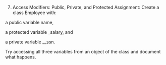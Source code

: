 7. Access Modifiers: Public, Private, and Protected
Assignment:
Create a class Employee with:

a public variable name,

a protected variable _salary, and

a private variable __ssn.

Try accessing all three variables from an object of the class and document what happens.